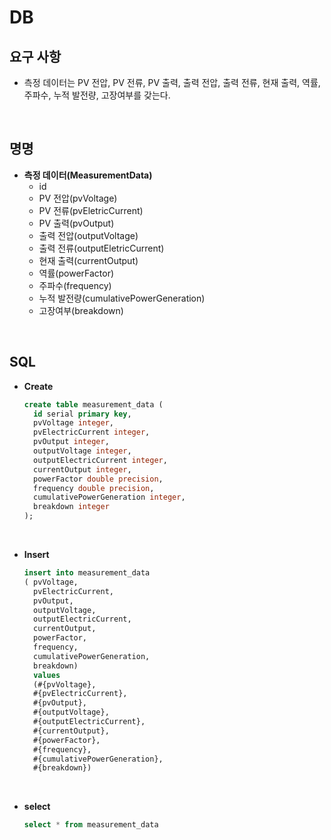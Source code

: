 # DB

## 요구 사항

* 측정 데이터는 PV 전압, PV 전류, PV 출력, 출력 전압, 출력 전류, 현재 출력, 역률, 주파수, 누적 발전량, 고장여부를 갖는다.

<br>

## 명명

* **측정 데이터(MeasurementData)**
  * id
  * PV 전압(pvVoltage)
  * PV 전류(pvEletricCurrent)
  * PV 출력(pvOutput)
  * 출력 전압(outputVoltage)
  * 출력 전류(outputEletricCurrent)
  * 현재 출력(currentOutput)
  * 역률(powerFactor)
  * 주파수(frequency)
  * 누적 발전량(cumulativePowerGeneration)
  * 고장여부(breakdown)

<br>

## SQL

* **Create**

  ```sql
  create table measurement_data (
    id serial primary key,
    pvVoltage integer,
    pvElectricCurrent integer,
    pvOutput integer,
    outputVoltage integer,
    outputElectricCurrent integer,
    currentOutput integer,
    powerFactor double precision,
    frequency double precision,
    cumulativePowerGeneration integer,
    breakdown integer
  );
  ```

<br>

* **Insert**

  ```sql
  insert into measurement_data
  ( pvVoltage,
    pvElectricCurrent,
    pvOutput,
    outputVoltage,
    outputElectricCurrent,
    currentOutput,
    powerFactor, 
    frequency,
    cumulativePowerGeneration,
    breakdown)
    values
    (#{pvVoltage},
    #{pvElectricCurrent},
    #{pvOutput},
    #{outputVoltage},
    #{outputElectricCurrent},
    #{currentOutput},
    #{powerFactor}, 
    #{frequency},
    #{cumulativePowerGeneration},
    #{breakdown})
  ```

<br>

* **select**

  ```sql
  select * from measurement_data
  ```

  